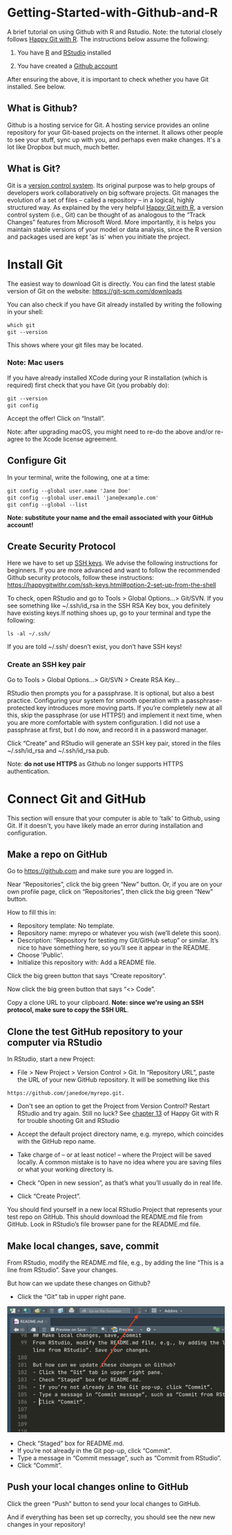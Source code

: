 # Getting-Started-with-Github-and-R
A brief tutorial on using Github with R and Rstudio. Note: the tutorial closely follows [Happy Git with R](https://happygitwithr.com/index.html). The instructions below assume the following:

1. You have [R](https://cloud.r-project.org/) and [RStudio](https://www.rstudio.com/products/rstudio/) installed

2. You have created a [Github account](https://github.com/join)

After ensuring the above, it is important to check whether you have Git installed. See below.

## What is Github?
Github is a hosting service for Git. A hosting service provides an online repository for your Git-based projects on the internet. It allows other people to see your stuff, sync up with you, and perhaps even make changes. It's a lot like Dropbox but much, much better.

## What is Git?
Git is a [version control system](https://en.wikipedia.org/wiki/Version_control). Its original purpose was to help groups of developers work collaboratively on big software projects. Git manages the evolution of a set of files – called a repository – in a logical, highly structured way. As explained by the very helpful [Happy Git with R](https://happygitwithr.com/big-picture.html), a version control system (i.e., Git) can be thought of as analogous to the “Track Changes” features from Microsoft Word. More importantly, it is helps you maintain stable versions of your model or data analysis, since the R version and packages used are kept 'as is' when you initiate the project.

# Install Git
The easiest way to download Git is directly. You can find the latest stable version of Git on the website: https://git-scm.com/downloads

You can also check if you have Git already installed by writing the following in your shell:
```{git}
which git
git --version
```
This shows where your git files may be located.

### Note: Mac users
If you have already installed XCode during your R installation (which is required) first check that you have Git (you probably do):
```{git}
git --version
git config
```
Accept the offer! Click on “Install”.

Note: after upgrading macOS, you might need to re-do the above and/or re-agree to the Xcode license agreement. 

## Configure Git
In your terminal, write the following, one at a time:
```{git}
git config --global user.name 'Jane Doe'
git config --global user.email 'jane@example.com'
git config --global --list
```
**Note: substitute your name and the email associated with your GitHub account!**

## Create Security Protocol
Here we have to set up [SSH keys](https://en.wikipedia.org/wiki/Ssh-keygen). We advise the following instructions for beginners. If you are more advanced and want to follow the recommended Github security protocols, follow these instructions: https://happygitwithr.com/ssh-keys.html#option-2-set-up-from-the-shell 

To check, open RStudio and go to Tools > Global Options…> Git/SVN. If you see something like ~/.ssh/id_rsa in the SSH RSA Key box, you definitely have existing keys.If nothing shoes up, go to your terminal and type the following:
```{git}
ls -al ~/.ssh/
```
If you are told ~/.ssh/ doesn’t exist, you don’t have SSH keys!

### Create an SSH key pair
Go to Tools > Global Options…> Git/SVN > Create RSA Key…

RStudio then prompts you for a passphrase. It is optional, but also a best practice. Configuring your system for smooth operation with a passphrase-protected key introduces more moving parts. If you’re completely new at all this, skip the passphrase (or use HTTPS!) and implement it next time, when you are more comfortable with system configuration. I did not use a passphrase at first, but I do now, and record it in a password manager.

Click “Create” and RStudio will generate an SSH key pair, stored in the files ~/.ssh/id_rsa and ~/.ssh/id_rsa.pub.

Note: **do not use HTTPS** as Github no longer supports HTTPS authentication.

# Connect Git and GitHub
This section will ensure that your computer is able to 'talk' to Github, using Git. If it doesn't, you have likely made an error during installation and configuration.

## Make a repo on GitHub
Go to https://github.com and make sure you are logged in.

Near “Repositories”, click the big green “New” button. Or, if you are on your own profile page, click on “Repositories”, then click the big green “New” button.

How to fill this in:
- Repository template: No template.
- Repository name: myrepo or whatever you wish (we’ll delete this soon).
- Description: “Repository for testing my Git/GitHub setup” or similar. It’s nice to have something here, so you’ll see it appear in the README.
- Choose 'Public'.
- Initialize this repository with: Add a README file.

Click the big green button that says “Create repository”.

Now click the big green button that says “<> Code”.

Copy a clone URL to your clipboard. **Note: since we're using an SSH protocol, make sure to copy the SSH URL**.

## Clone the test GitHub repository to your computer via RStudio
In RStudio, start a new Project:
- File > New Project > Version Control > Git. In “Repository URL”, paste the URL of your new GitHub repository. It will be something like this 
```{git}
https://github.com/janedoe/myrepo.git.
```
- Don't see an option to get the Project from Version Control? Restart RStudio and try again. Still no luck? See [chapter 13](https://happygitwithr.com/rstudio-see-git.html) of Happy Git with R for trouble shooting Git and RStudio

- Accept the default project directory name, e.g. myrepo, which coincides with the GitHub repo name.
- Take charge of – or at least notice! – where the Project will be saved locally. A common mistake is to have no idea where you are saving files or what your working directory is.
- Check “Open in new session”, as that’s what you’ll usually do in real life.
- Click “Create Project”.

You should find yourself in a new local RStudio Project that represents your test repo on GitHub. This should download the README.md file from GitHub. Look in RStudio’s file browser pane for the README.md file.

## Make local changes, save, commit
From RStudio, modify the README.md file, e.g., by adding the line “This is a line from RStudio”. Save your changes.

But how can we update these changes on Github?
- Click the “Git” tab in upper right pane.

![Git button](img/git_button.png)

- Check “Staged” box for README.md.
- If you’re not already in the Git pop-up, click “Commit”.
- Type a message in “Commit message”, such as “Commit from RStudio”.
- Click “Commit”.

## Push your local changes online to GitHub
Click the green “Push” button to send your local changes to GitHub.

And if everything has been set up correclty, you should see the new new changes in your repository!